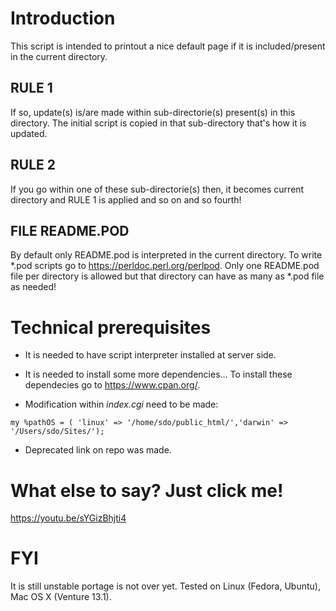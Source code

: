 # Introduction

This script is intended to printout a nice default page if it is included/present in the current directory.

## RULE 1

If so, update(s) is/are made within sub-directorie(s) present(s) in this directory. The initial script is copied in that sub-directory that's how it is updated.

## RULE 2

If you go within one of these sub-directorie(s) then, it becomes current directory and RULE 1 is applied and so on and so fourth!

## FILE README.POD

By default only README.pod is interpreted in the current directory.  To write *.pod scripts go to https://perldoc.perl.org/perlpod. Only one README.pod file per directory is allowed but that directory can have as many as *.pod file as needed!

# Technical prerequisites

- It is needed to have script interpreter installed at server side.

- It is needed to install some more dependencies... To install these dependecies go to https://www.cpan.org/.

- Modification within *index.cgi* need to be made:

```
my %pathOS = ( 'linux' => '/home/sdo/public_html/','darwin' => '/Users/sdo/Sites/');
```

- Deprecated link on repo was made.

# What else to say? Just click me!

https://youtu.be/sYGizBhjti4

# FYI

It is still unstable portage is not over yet. Tested on Linux (Fedora, Ubuntu), Mac OS X (Venture 13.1).

